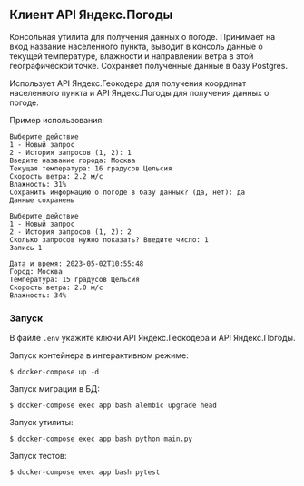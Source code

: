 ## Клиент API Яндекс.Погоды

Консольная утилита для получения данных о погоде. Принимает на вход название населенного пункта, выводит в консоль данные о текущей температуре, влажности и направлении ветра в этой географической точке. Сохраняет полученные данные в базу Postgres. 

Использует API Яндекс.Геокодера для получения координат населенного пункта и API Яндекс.Погоды для получения данных о погоде.

Пример использования:

```
Выберите действие 
1 - Новый запрос 
2 - История запросов (1, 2): 1
Введите название города: Москва
Текущая температура: 16 градусов Цельсия 
Скорость ветра: 2.2 м/с 
Влажность: 31%
Сохранить информацию о погоде в базу данных? (да, нет): да
Данные сохранены
```
```
Выберите действие 
1 - Новый запрос 
2 - История запросов (1, 2): 2
Сколько запросов нужно показать? Введите число: 1
Запись 1

Дата и время: 2023-05-02T10:55:48 
Город: Москва 
Температура: 15 градусов Цельсия 
Скорость ветра: 2.0 м/с 
Влажность: 34%
```

### Запуск

В файле `.env` укажите ключи API Яндекс.Геокодера и API Яндекс.Погоды.

Запуск контейнера в интерактивном режиме:
```
$ docker-compose up -d
```
Запуск миграции в БД:
``` 
$ docker-compose exec app bash alembic upgrade head
```
Запуск утилиты:
```
$ docker-compose exec app bash python main.py
```
Запуск тестов:
```
$ docker-compose exec app bash pytest
```
